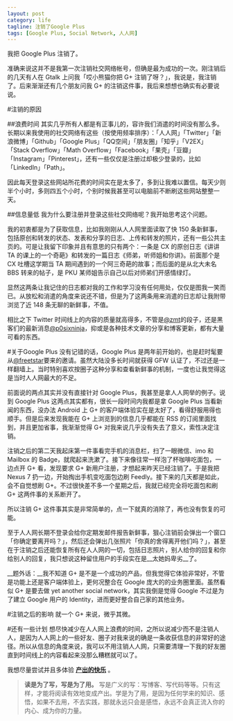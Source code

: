 ```yaml
---
layout: post
category: life
tagline: 注销了Google Plus
tags: [Google Plus, Social Network, 人人网]
---
```

我把 Google Plus 注销了。

准确来说这并不是我第一次注销社交网络帐号，但确是最为成功的一次。刚注销后的几天有人在 Gtalk 上问我「哎小熊猫你把 G+ 注销了呀？」，我说是，我注销了。后来渐渐还有几个朋友问我 G+ 的注销这件事，我后来想想也确实有必要说说。

#注销的原因

##浪费时间
其实几乎所有人都是有正事儿的，容许我们消遣的时间没有那么多。长期以来我使用的社交网络有这些（按使用频率排序）：「人人网」「Twitter」「新浪微博」「Github」「Google Plus」「QQ空间」「朋友圈」「知乎」「V2EX」「Stack Overflow」「Math Overflow」「Facebook」「果壳」「豆瓣」「Instagram」「Pinterest」，还有一些仅仅是注册过却极少登录的，比如「LinkedIn」「Path」。

因此每天登录这些网站所花费的时间实在是太多了，多到让我难以置信。每天少则半个小时，多则四五个小时，个别时候我甚至可以电脑前不断刷这些网站整整一天。

##信息量低
我为什么要注册并登录这些社交网络呢？我开始思考这个问题。

我的初衷都是为了获取信息，比如我刚刚从人人网里面读取了快 150 条新鲜事，包括原创和转发的状态、发表和分享的日志、上传和转发的照片，还有一些公共主页的。可是让我留下印象并且有意思的只有两个：一条是 CX 的原创日志《讲讲 TA 的课上的一个奇葩》和转发的一篇日志《师弟，听师姐和你讲》。前面那个是 CX 吐槽这学期当 TA 期间遇到的一个阿三奇葩的故事；而后面的是从北大未名 BBS 转来的帖子，是 PKU 某师姐告示自己以后对师弟们开感情绿灯。

显然这两条让我记住的日志都对我的工作和学习没有任何用处，仅仅是图我一笑而已。从放松和消遣的角度来说还不错，但是为了这两条用来消遣的日志却让我附带浏览了近 148 条无聊的新鲜事，不值。

相比之下 Twitter 时间线上的内容的质量就高得多，不管是[@zmt](https://twitter.com/zmt0516)的段子，还是黑客们的最新消息[@p0sixninja](https://twitter.com/p0sixninja)，抑或是各种技术文章的分享和博客更新，都有大量可看的东西。

#关于Google Plus
没有记错的话，Google Plus 是两年前开始的，也是赶时髦要从[@freetstar](http://freetstar.com)要来的邀请。虽然大陆没多长时间就获得 GFW 认证了，不过还是一样翻墙上。当时特别喜欢按圈子这种分享和查看新鲜事的机制，一度也让我觉得这是当时人人网最大的不足。

前面说的两点其实并没有直接针对 Google Plus，我甚至是拿人人网举的例子。说到 Google Plus 这两点其实都有，很长一段时间内我都是拿 Google Plus 当看新闻的东西，没办法 Android 上 G+ 的客户端体验实在是太好了，看得舒服用得也顺手。但是后来发现我能在 G+ 上浏览到的信息几乎都能在 RSS 的订阅里面找到，并且更加省事，我渐渐觉得 G+ 对我来说几乎没有失去了意义，索性决定注销。

注销之后的第二天我起床第一件事看完手机的消息栏，扫了一眼微信、imo 和 Mailbox 的 Badge，就爬起来洗漱了。接下来像往常一样泡了杯咖啡吃面包，一边点开 G+ 看，发现要求 G+ 新用户注册，才想起来昨天已经注销了。于是我把 Nexus 7 扔一边，开始掏出手机变吃面包边刷 Feedly。接下来的几天都是如此，会不自觉想刷 G+。不过很快差不多一个星期之后，我就已经完全将吃面包和刷 G+ 这两件事的关系断开了。

所以注销 G+ 这件事其实是非常简单的，点一下就真的消除了，再也没有恢复的可能。

至于人人网长期不登录会给你定期发邮件报告新鲜事，狠心注销前会弹出一个窗口「你确定要离开吗？」，然后还会弹出几张照片「你真的舍得离开他们吗？」，甚至在于注销之后还能恢复所有在人人网的一切，包括日志照片，别人给你的回复和你给别人的回复，我只想说这种留住用户的手段实在是__太她妈卑劣__了。

__题外话：__我不知道 G+ 是不是一个成功的产品，但我觉得它体验非常好，不管是功能上还是客户端体验上，更何况整合在 Google 庞大的的业务圈里面。虽然看似 G+ 是要去做 yet another social network，其实我倒是觉得 Google 不过是为了建立 Google 用户的 Identity，进而更好整合自己家的其他业务。

#注销之后的影响
就一个 G+ 来说，微乎其微。

#还有一些计划
想尽快减少在人人网上浪费的时间，之所以说减少而不是注销人人，是因为人人网上的一些好友、圈子对我来说的确是一条收获信息的非常好的途径。所以从信息的角度来说，我可以不用注销人人网，只需要清理一下我的好友圈直到时间线上的内容看起来没那么糟糕就可以了。

我想尽量尝试并且多体验 [__产出的快乐__](https://github.com/lifesinger/lifesinger.github.com/issues/120) 。

> __读是为了写，写是为了用。__  写是广义的写：写博客、写代码等等。只有这样，才能将阅读有效地变成产出。学是为了用，是因为任何学来的知识、感悟，如果不去用，不去实践，那就永远只会是感悟，永远不会真正流入你的内心、成为你的力量。